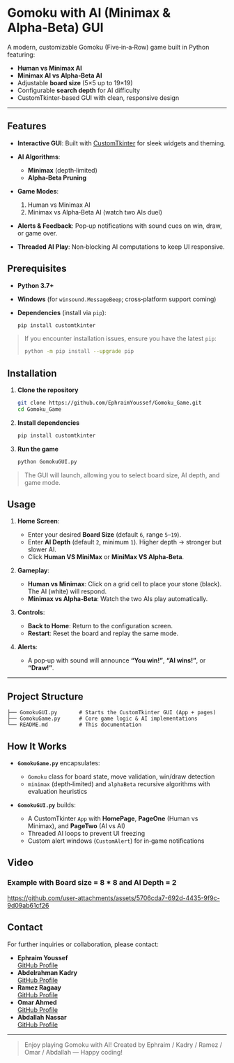 # Gomoku with AI (Minimax & Alpha‑Beta) GUI

A modern, customizable Gomoku (Five‑in‑a‑Row) game built in Python featuring:

* **Human vs Minimax AI**
* **Minimax AI vs Alpha‑Beta AI**
* Adjustable **board size** (5×5 up to 19×19)
* Configurable **search depth** for AI difficulty
* CustomTkinter‑based GUI with clean, responsive design

---

## Features

* **Interactive GUI**: Built with [CustomTkinter](https://github.com/TomSchimansky/CustomTkinter) for sleek widgets and theming.
* **AI Algorithms**:

  * **Minimax** (depth‑limited)
  * **Alpha‑Beta Pruning**
* **Game Modes**:

  1. Human vs Minimax AI
  2. Minimax vs Alpha‑Beta AI (watch two AIs duel)
* **Alerts & Feedback**: Pop‑up notifications with sound cues on win, draw, or game over.
* **Threaded AI Play**: Non‑blocking AI computations to keep UI responsive.

## Prerequisites

* **Python 3.7+**
* **Windows** (for `winsound.MessageBeep`; cross‑platform support coming)
* **Dependencies** (install via `pip`):

  ```bash
  pip install customtkinter
  ```

> If you encounter installation issues, ensure you have the latest `pip`:
>
> ```bash
> python -m pip install --upgrade pip
> ```

## Installation

1. **Clone the repository**

   ```bash
   git clone https://github.com/EphraimYoussef/Gomoku_Game.git
   cd Gomoku_Game

2. **Install dependencies**

   ```bash
   pip install customtkinter
   ```

3. **Run the game**

   ```bash
   python GomokuGUI.py
   ```

> The GUI will launch, allowing you to select board size, AI depth, and game mode.

## Usage

1. **Home Screen**:

   * Enter your desired **Board Size** (default `6`, range `5`–`19`).
   * Enter **AI Depth** (default `2`, minimum `1`). Higher depth → stronger but slower AI.
   * Click **Human VS MiniMax** or **MiniMax VS Alpha‑Beta**.

2. **Gameplay**:

   * **Human vs Minimax**: Click on a grid cell to place your stone (black). The AI (white) will respond.
   * **Minimax vs Alpha‑Beta**: Watch the two AIs play automatically.

3. **Controls**:

   * **Back to Home**: Return to the configuration screen.
   * **Restart**: Reset the board and replay the same mode.

4. **Alerts**:

   * A pop‑up with sound will announce **“You win!”**, **“AI wins!”**, or **“Draw!”**.

---

## Project Structure

```text
├── GomokuGUI.py       # Starts the CustomTkinter GUI (App + pages)
├── GomokuGame.py      # Core game logic & AI implementations
└── README.md          # This documentation
```

## How It Works

* **`GomokuGame.py`** encapsulates:

  * `Gomoku` class for board state, move validation, win/draw detection
  * `minimax` (depth‑limited) and `alphaBeta` recursive algorithms with evaluation heuristics
* **`GomokuGUI.py`** builds:

  * A CustomTkinter `App` with **HomePage**, **PageOne** (Human vs Minimax), and **PageTwo** (AI vs AI)
  * Threaded AI loops to prevent UI freezing
  * Custom alert windows (`CustomAlert`) for in‑game notifications



## Video
### Example with Board size = 8 * 8 and AI Depth = 2
https://github.com/user-attachments/assets/5706cda7-692d-4435-9f9c-9d09ab61cf26

## Contact

For further inquiries or collaboration, please contact:


- **Ephraim Youssef**\
[GitHub Profile](https://github.com/EphraimYoussef)
- **Abdelrahman Kadry**\
[GitHub Profile](https://github.com/Kadry-jr)
- **Ramez Ragaay**\
[GitHub Profile](https://github.com/RamezRagaay)
- **Omar Ahmed**\
[GitHub Profile](https://github.com/Omar-Badwilan)
- **Abdallah Nassar**\
[GitHub Profile](https://github.com/bodawy04)

---

> Enjoy playing Gomoku with AI!
> Created by Ephraim / Kadry / Ramez / Omar / Abdallah
— Happy coding!
